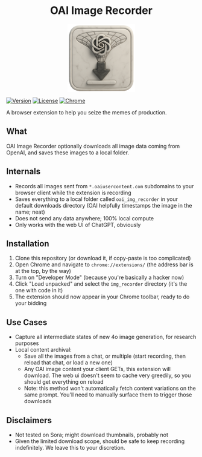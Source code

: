 
<h1 align="center"> OAI Image Recorder </h1>
<p align="center">
  <img src="img_recorder/images/logo.png" width="180" height="180" style="vertical-align: middle;">
</p>


[![Version](https://img.shields.io/badge/Version-1.0-brightgreen.svg)](https://github.com/yourusername/oai-image-recorder)
[![License](https://img.shields.io/badge/License-MIT-blue.svg)](https://opensource.org/licenses/MIT)
[![Chrome](https://img.shields.io/badge/Chrome-Extension-yellow.svg)](https://developer.chrome.com/docs/extensions/)

A browser extension to help you seize the memes of production.

## What

OAI Image Recorder optionally downloads all image data coming from OpenAI, and saves these images to a local folder.

## Internals

- Records all images sent from `*.oaiusercontent.com` subdomains to your browser client while the extension is recording
- Saves everything to a local folder called `oai_img_recorder` in your default downloads directory (OAI helpfully timestamps the image in the name; neat)
- Does not send any data anywhere; 100% local compute
- Only works with the web UI of ChatGPT, obviously

## Installation

1. Clone this repository (or download it, if copy-paste is too complicated)
2. Open Chrome and navigate to `chrome://extensions/` (the address bar is at the top, by the way)
3. Turn on "Developer Mode" (because you're basically a hacker now)
4. Click "Load unpacked" and select the `img_recorder` directory (it's the one with code in it)
5. The extension should now appear in your Chrome toolbar, ready to do your bidding


## Use Cases
- Capture all intermediate states of new 4o image generation, for research purposes
- Local content archival:
  - Save all the images from a chat, or multiple (start recording, then reload that chat, or load a new one)
  - Any OAI image content your client GETs, this extension will download. The web ui doesn't seem to cache very greedily, so you should get everything on reload
  - Note: this method won't automatically fetch content variations on the same prompt. You'll need to manually surface them to trigger those downloads


## Disclaimers

- Not tested on Sora; might download thumbnails, probably not
- Given the limited download scope, should be safe to keep recording indefinitely. We leave this to your discretion.

